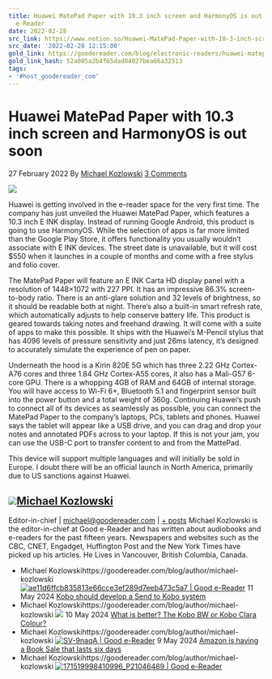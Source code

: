 ```yaml
---
title: Huawei MatePad Paper with 10.3 inch screen and HarmonyOS is out soon - Good
  e-Reader
date: 2022-02-28
src_link: https://www.notion.so/Huawei-MatePad-Paper-with-10-3-inch-screen-and-HarmonyOS-is-out-soon-Good-e-Reader-121e7cfb0ec943bcb6393e44461ee026
src_date: '2022-02-28 12:15:00'
gold_link: https://goodereader.com/blog/electronic-readers/huawei-matepad-paper-with-10-3-inch-screen-and-harmonyos-is-out-soon
gold_link_hash: 52a085a2b4f65dad84027bea66a32513
tags:
- '#host_goodereader_com'
---
```


Huawei MatePad Paper with 10.3 inch screen and HarmonyOS is out soon
====================================================================

27 February 2022 By [Michael Kozlowski](https://goodereader.com/blog/author/michael-kozlowski) [3 Comments](https://goodereader.com/blog/electronic-readers/huawei-matepad-paper-with-10-3-inch-screen-and-harmonyos-is-out-soon#comments)

[![](https://assets.goodereader.com/blog/uploads/images/2022/02/27223021/huawei-matepad-paper-1500x1001-1.jpg)](https://assets.goodereader.com/blog/uploads/images/2022/02/27223021/huawei-matepad-paper-1500x1001-1.jpg)

Huawei is getting involved in the e-reader space for the very first time. The company has just unveiled the Huawei MatePad Paper, which features a 10.3 inch E INK display. Instead of running Google Android, this product is going to use HarmonyOS. While the selection of apps is far more limited than the Google Play Store, it offers functionality you usually wouldn’t associate with E INK devices. The street date is unavailable, but it will cost $550 when it launches in a couple of months and come with a free stylus and folio cover.

The MatePad Paper will feature an E INK Carta HD display panel with a resolution of 1448×1072 with 227 PPI. It has an impressive 86.3% screen-to-body ratio. There is an anti-glare solution and 32 levels of brightness, so it should be readable both at night. There’s also a built-in smart refresh rate, which automatically adjusts to help conserve battery life. This product is geared towards taking notes and freehand drawing. It will come with a suite of apps to make this possible. It ships with the Huawei’s M-Pencil stylus that has 4096 levels of pressure sensitivity and just 26ms latency, it’s designed to accurately simulate the experience of pen on paper.

Underneath the hood is a Kirin 820E 5G which has three 2.22 GHz Cortex-A76 cores and three 1.84 GHz Cortex-A55 cores, it also has a Mali-G57 6-core GPU. There is a whopping 4GB of RAM and 64GB of internal storage. You will have access to Wi-Fi 6+, Bluetooth 5.1 and fingerprint sensor built into the power button and a total weight of 360g. Continuing Huawei’s push to connect all of its devices as seamlessly as possible, you can connect the MatePad Paper to the company’s laptops, PCs, tablets and phones. Huawei says the tablet will appear like a USB drive, and you can drag and drop your notes and annotated PDFs across to your laptop. If this is not your jam, you can use the USB-C port to transfer content to and from the MattePad.

This device will support multiple languages and will initially be sold in Europe. I doubt there will be an official launch in North America, primarily due to US sanctions against Huawei.


[![](https://goodereader.com/blog/wp-content/litespeed/avatar/804848a93a57f27cc4e217254a10a707.jpg?ver=1715408041)](https://goodereader.com/blog/author/michael-kozlowski)[Michael Kozlowski](https://goodereader.com/blog/author/michael-kozlowski)
--------------------------------------------------------------------------

Editor-in-chief
| [michael@goodereader.com](mailto:michael@goodereader.com)
|  [+ posts](javascript:ToggleAuthorshipData(5506777652,%20'user-40')) Michael Kozlowski is the editor-in-chief at Good e-Reader and has written about audiobooks and e-readers for the past fifteen years. Newspapers and websites such as the CBC, CNET, Engadget, Huffington Post and the New York Times have picked up his articles. He Lives in Vancouver, British Columbia, Canada.

* Michael Kozlowskihttps://goodereader.com/blog/author/michael-kozlowski
[![](https://assets.goodereader.com/blog/uploads/images/2024/05/11020922/ae11d6ffcb835813e66cce3ef289d7eeb473c5a7-150x100.jpeg "ae11d6ffcb835813e66cce3ef289d7eeb473c5a7 | Good e-Reader")](https://goodereader.com/blog/commentary/kobo-should-develop-a-send-to-kobo-system) 
11 May 2024
[Kobo should develop a Send to Kobo system](https://goodereader.com/blog/commentary/kobo-should-develop-a-send-to-kobo-system)
* Michael Kozlowskihttps://goodereader.com/blog/author/michael-kozlowski
![](https://goodereader.com/blog/wp-content/plugins/molongui-authorship/assets/img/related_placeholder.svg)
10 May 2024
[What is better? The Kobo BW or Kobo Clara Colour?](https://goodereader.com/blog/electronic-readers/what-is-better-the-kobo-bw-or-kobo-clara-colour)
* Michael Kozlowskihttps://goodereader.com/blog/author/michael-kozlowski
[![](https://assets.goodereader.com/blog/uploads/images/2024/05/09011730/SV-9naqA-150x113.jpeg "SV-9naqA | Good e-Reader")](https://goodereader.com/blog/kindle/amazon-is-having-a-book-sale-that-lasts-six-days) 
9 May 2024
[Amazon is having a Book Sale that lasts six days](https://goodereader.com/blog/kindle/amazon-is-having-a-book-sale-that-lasts-six-days)
* Michael Kozlowskihttps://goodereader.com/blog/author/michael-kozlowski
[![](https://assets.goodereader.com/blog/uploads/images/2024/05/08162636/171519998410996_P21046489-150x95.jpg "171519998410996_P21046489 | Good e-Reader")](https://goodereader.com/blog/e-paper/e-ink-spectra-6-won-2024-display-industry-award-from-sid)
